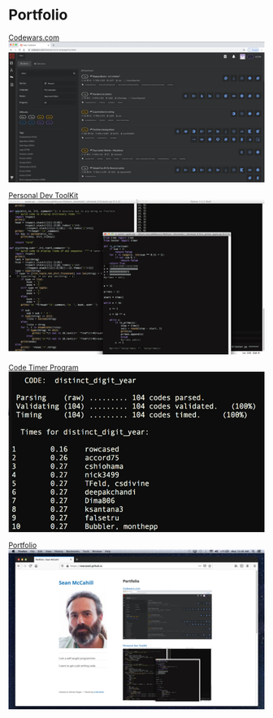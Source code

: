 # Portfolio

[Codewars.com](/codewars.md)
<img src="images/codewars kata.png?raw=true"/>

[Personal Dev ToolKit](/toolkit.md)
<img src="images/dev_toolz.png?raw=true"/>

[Code Timer Program](/code_timer.md)
<img src="images/timer_screen_shot.png?raw=true"/>

[Portfolio](/portfolio.md)
<img src="images/portfolio_screen_shot.png?raw=true"/>
